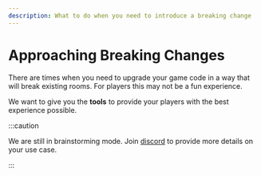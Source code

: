 ```yaml
---
description: What to do when you need to introduce a breaking change
---
```


# Approaching Breaking Changes

There are times when you need to upgrade your game code in a way that will break existing rooms. For players this may not be a fun experience.

We want to give you the **tools** to provide your players with the best experience possible.

:::caution

We are still in brainstorming mode. Join [discord](https://discord.gg/myWacjdb5S) to provide more details on your use case.

:::
